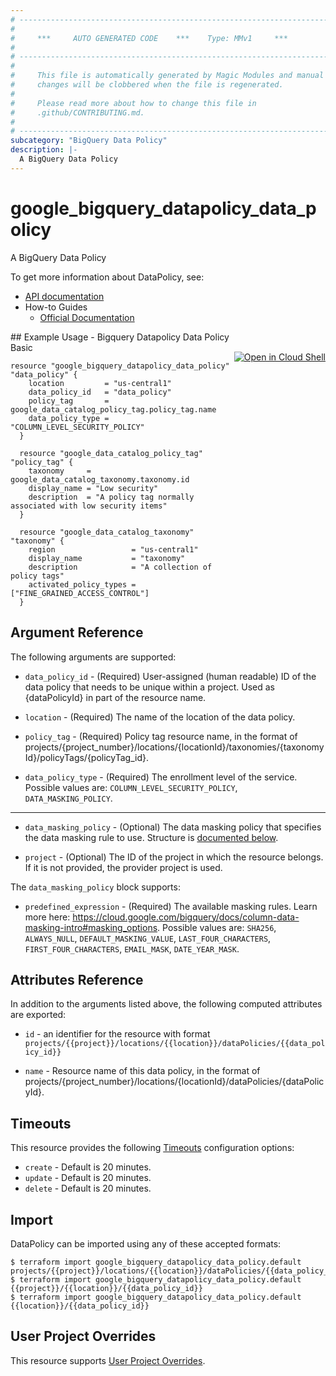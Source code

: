 ```yaml
---
# ----------------------------------------------------------------------------
#
#     ***     AUTO GENERATED CODE    ***    Type: MMv1     ***
#
# ----------------------------------------------------------------------------
#
#     This file is automatically generated by Magic Modules and manual
#     changes will be clobbered when the file is regenerated.
#
#     Please read more about how to change this file in
#     .github/CONTRIBUTING.md.
#
# ----------------------------------------------------------------------------
subcategory: "BigQuery Data Policy"
description: |-
  A BigQuery Data Policy
---
```


# google\_bigquery\_datapolicy\_data\_policy

A BigQuery Data Policy


To get more information about DataPolicy, see:

* [API documentation](https://cloud.google.com/bigquery/docs/reference/bigquerydatapolicy/rest/v1beta1/projects.locations.dataPolicies/create)
* How-to Guides
    * [Official Documentation](https://cloud.google.com/bigquery/docs/column-data-masking-intro)

<div class = "oics-button" style="float: right; margin: 0 0 -15px">
  <a href="https://console.cloud.google.com/cloudshell/open?cloudshell_git_repo=https%3A%2F%2Fgithub.com%2Fterraform-google-modules%2Fdocs-examples.git&cloudshell_working_dir=bigquery_datapolicy_data_policy_basic&cloudshell_image=gcr.io%2Fgraphite-cloud-shell-images%2Fterraform%3Alatest&open_in_editor=main.tf&cloudshell_print=.%2Fmotd&cloudshell_tutorial=.%2Ftutorial.md" target="_blank">
    <img alt="Open in Cloud Shell" src="//gstatic.com/cloudssh/images/open-btn.svg" style="max-height: 44px; margin: 32px auto; max-width: 100%;">
  </a>
</div>
## Example Usage - Bigquery Datapolicy Data Policy Basic


```hcl
resource "google_bigquery_datapolicy_data_policy" "data_policy" {
    location         = "us-central1"
    data_policy_id   = "data_policy"
    policy_tag       = google_data_catalog_policy_tag.policy_tag.name
    data_policy_type = "COLUMN_LEVEL_SECURITY_POLICY"
  }

  resource "google_data_catalog_policy_tag" "policy_tag" {
    taxonomy     = google_data_catalog_taxonomy.taxonomy.id
    display_name = "Low security"
    description  = "A policy tag normally associated with low security items"
  }
  
  resource "google_data_catalog_taxonomy" "taxonomy" {
    region                 = "us-central1"
    display_name           = "taxonomy"
    description            = "A collection of policy tags"
    activated_policy_types = ["FINE_GRAINED_ACCESS_CONTROL"]
  }
```

## Argument Reference

The following arguments are supported:


* `data_policy_id` -
  (Required)
  User-assigned (human readable) ID of the data policy that needs to be unique within a project. Used as {dataPolicyId} in part of the resource name.

* `location` -
  (Required)
  The name of the location of the data policy.

* `policy_tag` -
  (Required)
  Policy tag resource name, in the format of projects/{project_number}/locations/{locationId}/taxonomies/{taxonomyId}/policyTags/{policyTag_id}.

* `data_policy_type` -
  (Required)
  The enrollment level of the service.
  Possible values are: `COLUMN_LEVEL_SECURITY_POLICY`, `DATA_MASKING_POLICY`.


- - -


* `data_masking_policy` -
  (Optional)
  The data masking policy that specifies the data masking rule to use.
  Structure is [documented below](#nested_data_masking_policy).

* `project` - (Optional) The ID of the project in which the resource belongs.
    If it is not provided, the provider project is used.


<a name="nested_data_masking_policy"></a>The `data_masking_policy` block supports:

* `predefined_expression` -
  (Required)
  The available masking rules. Learn more here: https://cloud.google.com/bigquery/docs/column-data-masking-intro#masking_options.
  Possible values are: `SHA256`, `ALWAYS_NULL`, `DEFAULT_MASKING_VALUE`, `LAST_FOUR_CHARACTERS`, `FIRST_FOUR_CHARACTERS`, `EMAIL_MASK`, `DATE_YEAR_MASK`.

## Attributes Reference

In addition to the arguments listed above, the following computed attributes are exported:

* `id` - an identifier for the resource with format `projects/{{project}}/locations/{{location}}/dataPolicies/{{data_policy_id}}`

* `name` -
  Resource name of this data policy, in the format of projects/{project_number}/locations/{locationId}/dataPolicies/{dataPolicyId}.


## Timeouts

This resource provides the following
[Timeouts](https://developer.hashicorp.com/terraform/plugin/sdkv2/resources/retries-and-customizable-timeouts) configuration options:

- `create` - Default is 20 minutes.
- `update` - Default is 20 minutes.
- `delete` - Default is 20 minutes.

## Import


DataPolicy can be imported using any of these accepted formats:

```
$ terraform import google_bigquery_datapolicy_data_policy.default projects/{{project}}/locations/{{location}}/dataPolicies/{{data_policy_id}}
$ terraform import google_bigquery_datapolicy_data_policy.default {{project}}/{{location}}/{{data_policy_id}}
$ terraform import google_bigquery_datapolicy_data_policy.default {{location}}/{{data_policy_id}}
```

## User Project Overrides

This resource supports [User Project Overrides](https://registry.terraform.io/providers/hashicorp/google/latest/docs/guides/provider_reference#user_project_override).
